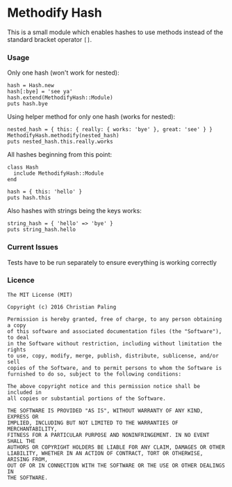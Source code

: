 # Methodify Hash

This is a small module which enables hashes to use methods instead of the standard bracket operator ``[]``.

### Usage

Only one hash (won't work for nested):

    hash = Hash.new
    hash[:bye] = 'see ya'
    hash.extend(MethodifyHash::Module)
    puts hash.bye

Using helper method for only one hash (works for nested):

    nested_hash = { this: { really: { works: 'bye' }, great: 'see' } }
    MethodifyHash.methodify(nested_hash)
    puts nested_hash.this.really.works

All hashes beginning from this point:

    class Hash
      include MethodifyHash::Module
    end

    hash = { this: 'hello' }
    puts hash.this

Also hashes with strings being the keys works:

    string_hash = { 'hello' => 'bye' }
    puts string_hash.hello


### Current Issues

Tests have to be run separately to ensure everything is working correctly

### Licence

    The MIT License (MIT)

    Copyright (c) 2016 Christian Paling

    Permission is hereby granted, free of charge, to any person obtaining a copy
    of this software and associated documentation files (the "Software"), to deal
    in the Software without restriction, including without limitation the rights
    to use, copy, modify, merge, publish, distribute, sublicense, and/or sell
    copies of the Software, and to permit persons to whom the Software is
    furnished to do so, subject to the following conditions:

    The above copyright notice and this permission notice shall be included in
    all copies or substantial portions of the Software.

    THE SOFTWARE IS PROVIDED "AS IS", WITHOUT WARRANTY OF ANY KIND, EXPRESS OR
    IMPLIED, INCLUDING BUT NOT LIMITED TO THE WARRANTIES OF MERCHANTABILITY,
    FITNESS FOR A PARTICULAR PURPOSE AND NONINFRINGEMENT. IN NO EVENT SHALL THE
    AUTHORS OR COPYRIGHT HOLDERS BE LIABLE FOR ANY CLAIM, DAMAGES OR OTHER
    LIABILITY, WHETHER IN AN ACTION OF CONTRACT, TORT OR OTHERWISE, ARISING FROM,
    OUT OF OR IN CONNECTION WITH THE SOFTWARE OR THE USE OR OTHER DEALINGS IN
    THE SOFTWARE.
